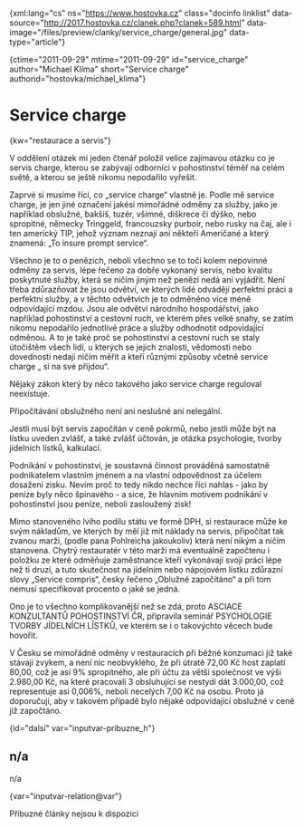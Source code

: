 
{xml:lang="cs" ns="https://www.hostovka.cz" class="docinfo linklist" data-source="http://2017.hostovka.cz/clanek.php?clanek=589.html" data-image="/files/preview/clanky/service_charge/general.jpg" data-type="article"}

{ctime="2011-09-29" mtime="2011-09-29" id="service\_charge" author="Michael Klíma" short="Service charge" authorid="hostovka/michael\_klima"}

# Service charge

<!-- generated attribute kw by user_udpatekw.sh on 2020-05-07, do not edit -->

{kw="restaurace a servis"}

V oddělení otázek mi jeden čtenář položil velice zajímavou otázku co je servis charge, kterou se zabývají odborníci v pohostinství téměř na celém světě, a kterou se ještě nikomu nepodařilo vyřešit.

Zaprvé si musíme říci, co „service charge“ vlastně je. Podle mě service charge, je jen jiné označení jakési mimořádné odměny za služby, jako je například obslužné, bakšiš, tuzér, všimné, diškrece či dýško, nebo spropitné, německy Tringgeld, francouzsky purboir, nebo rusky na čaj, ale i ten americký TIP, jehož význam neznají ani někteří Američané a který znamená: „To insure prompt service“.

Všechno je to o penězích, neboli všechno se to točí kolem nepovinné odměny za servis, lépe řečeno za dobře vykonaný servis, nebo kvalitu poskytnuté služby, která se ničím jiným než penězi nedá ani vyjádřit. Není třeba zdůrazňovat že jsou odvětví, ve kterých lidé odvádějí perfektní práci a perfektní služby, a v těchto odvětvích je to odměněno více méně odpovídající mzdou. Jsou ale odvětví národního hospodářství, jako například pohostinství a cestovní ruch, ve kterém přes velké snahy, se zatím nikomu nepodařilo jednotlivé práce a služby odhodnotit odpovídající odměnou. A to je také proč se pohostinství a cestovní ruch se staly útočištěm všech lidí, u kterých se jejich znalosti, vědomosti nebo dovednosti nedají ničím měřit a kteří různými způsoby včetně service charge „ si na své přijdou“.

Nějaký zákon který by něco takového jako service charge reguloval neexistuje.

Připočítávání obslužného není ani neslušné ani nelegální.

Jestli musí být servis započítán v ceně pokrmů, nebo jestli může být na lístku uveden zvlášť, a také zvlášť účtován, je otázka psychologie, tvorby jídelních lístků, kalkulací.

Podnikání v pohostinství, je soustavná činnost prováděná samostatně podnikatelem vlastním jménem a na vlastní odpovědnost za účelem dosažení zisku. Nevím proč to tedy nikdo nechce říci nahlas - jako by peníze byly něco špinavého - a sice, že hlavním motivem podnikání v pohostinství jsou peníze, neboli zasloužený zisk!

Mimo stanoveného lvího podílu státu ve formě DPH, si restaurace může ke svým nákladům, ve kterých by měl již mít náklady na servis, připočítat tak zvanou marži, (podle pana Pohlreicha jakoukoliv) která není nikým a ničím stanovena. Chytrý restauratér v této marži má eventuálně započtenu i položku ze které odměňuje zaměstnance kteří vykonávají svoji práci lépe než ti druzí, a tuto skutečnost na jídelním nebo nápojovém lístku zdůrazní slovy „Service compris“, česky řečeno „Oblužné započítáno“ a při tom nemusí specifikovat procento o jaké se jedná.

Ono je to všechno komplikovanější než se zdá, proto ASCIACE KONZULTANTŮ POHOSTINSTVÍ ČR, připravila seminář PSYCHOLOGIE TVORBY JÍDELNÍCH LÍSTKŮ, ve kterém se i o takovýchto věcech bude hovořit.

V Česku se mimořádné odměny v restauracích při běžné konzumaci již také stávají zvykem, a není nic neobvyklého, že při útratě 72,00 Kč host zaplatí 80,00, což je asi 9% spropitného, ale při účtu za větší společnost ve výši 2.980,00 Kč, na které pracovali 3 obsluhující se nestydí dát 3.000,00, což representuje asi 0,006%, neboli necelých 7,00 Kč na osobu. Proto já doporučuji, aby v takovém případě bylo nějaké odpovídající obslužné v ceně již započtáno.

{id="dalsi" var="inputvar-pribuzne_h"}

## n/a

n/a

{var="inputvar-relation@var"}

Příbuzné články nejsou k dispozici

